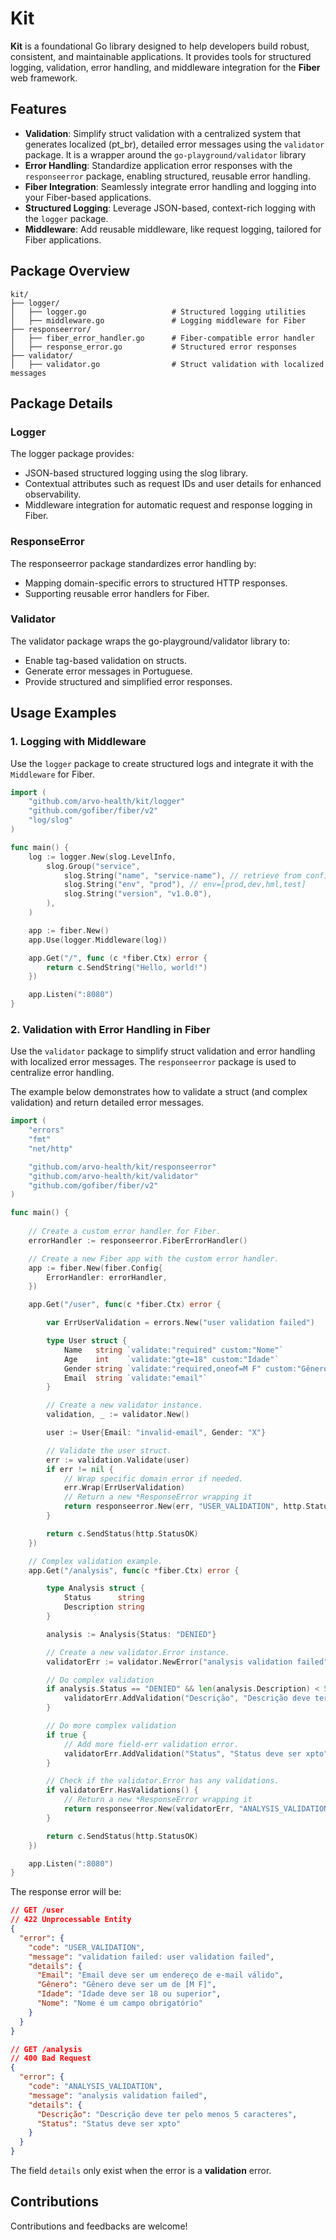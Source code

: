 # Kit

**Kit** is a foundational Go library designed to help developers build robust, consistent, and maintainable
applications. It provides tools for structured logging, validation, error handling, and middleware 
integration for the **Fiber** web framework.

## Features

- **Validation**: Simplify struct validation with a centralized system that generates localized (pt_br), 
detailed error messages using the `validator` package. It is a wrapper around the `go-playground/validator` library
- **Error Handling**: Standardize application error responses with the `responseerror` package, enabling structured, reusable error handling.
- **Fiber Integration**: Seamlessly integrate error handling and logging into your Fiber-based applications.
- **Structured Logging**: Leverage JSON-based, context-rich logging with the `logger` package.
- **Middleware**: Add reusable middleware, like request logging, tailored for Fiber applications.

## Package Overview

```plaintext
kit/
├── logger/
│   ├── logger.go                   # Structured logging utilities
│   ├── middleware.go               # Logging middleware for Fiber
├── responseerror/
│   ├── fiber_error_handler.go      # Fiber-compatible error handler
│   ├── response_error.go           # Structured error responses
├── validator/
│   ├── validator.go                # Struct validation with localized messages
```

## Package Details

### Logger

The logger package provides:

- JSON-based structured logging using the slog library.
- Contextual attributes such as request IDs and user details for enhanced observability.
- Middleware integration for automatic request and response logging in Fiber.

### ResponseError

The responseerror package standardizes error handling by:

- Mapping domain-specific errors to structured HTTP responses.
- Supporting reusable error handlers for Fiber.

### Validator

The validator package wraps the go-playground/validator library to:

- Enable tag-based validation on structs.
- Generate error messages in Portuguese.
- Provide structured and simplified error responses.

## Usage Examples

### 1. Logging with Middleware

Use the `logger` package to create structured logs and integrate it with the `Middleware` for Fiber.

```go
import (
    "github.com/arvo-health/kit/logger"
    "github.com/gofiber/fiber/v2"
    "log/slog"
)

func main() {
    log := logger.New(slog.LevelInfo,
        slog.Group("service",
            slog.String("name", "service-name"), // retrieve from config
            slog.String("env", "prod"), // env=[prod,dev,hml,test]
            slog.String("version", "v1.0.0"),
        ),
    )

    app := fiber.New()
    app.Use(logger.Middleware(log))

    app.Get("/", func (c *fiber.Ctx) error {
        return c.SendString("Hello, world!")
    })

    app.Listen(":8080")
}
```

### 2. Validation with Error Handling in Fiber

Use the `validator` package to simplify struct validation and error handling with localized error messages. 
The `responseerror` package is used to centralize error handling.

The example below demonstrates how to validate a struct (and complex validation) and return detailed error messages.

```go
import (
    "errors"
    "fmt"
    "net/http"

    "github.com/arvo-health/kit/responseerror"
    "github.com/arvo-health/kit/validator"
    "github.com/gofiber/fiber/v2"
)

func main() {
	
    // Create a custom error handler for Fiber.
    errorHandler := responseerror.FiberErrorHandler()

    // Create a new Fiber app with the custom error handler.
    app := fiber.New(fiber.Config{
        ErrorHandler: errorHandler,
    })

    app.Get("/user", func(c *fiber.Ctx) error {

        var ErrUserValidation = errors.New("user validation failed")

        type User struct {
            Name   string `validate:"required" custom:"Nome"`
            Age    int    `validate:"gte=18" custom:"Idade"`
            Gender string `validate:"required,oneof=M F" custom:"Gênero"`
            Email  string `validate:"email"`
        }

        // Create a new validator instance.
        validation, _ := validator.New()

        user := User{Email: "invalid-email", Gender: "X"}

        // Validate the user struct.
        err := validation.Validate(user)
        if err != nil {
            // Wrap specific domain error if needed.
			err.Wrap(ErrUserValidation)
            // Return a new *ResponseError wrapping it
            return responseerror.New(err, "USER_VALIDATION", http.StatusUnprocessableEntity)
        }

        return c.SendStatus(http.StatusOK)
    })

    // Complex validation example.
    app.Get("/analysis", func(c *fiber.Ctx) error {

        type Analysis struct {
            Status      string
            Description string
        }

        analysis := Analysis{Status: "DENIED"}

        // Create a new validator.Error instance.
        validatorErr := validator.NewError("analysis validation failed")

        // Do complex validation
        if analysis.Status == "DENIED" && len(analysis.Description) < 5 {
            validatorErr.AddValidation("Descrição", "Descrição deve ter pelo menos 5 caracteres")
        }

        // Do more complex validation
        if true {
            // Add more field-err validation error.
            validatorErr.AddValidation("Status", "Status deve ser xpto")
        }

        // Check if the validator.Error has any validations.
        if validatorErr.HasValidations() {
            // Return a new *ResponseError wrapping it
            return responseerror.New(validatorErr, "ANALYSIS_VALIDATION", http.StatusBadRequest)
        }

        return c.SendStatus(http.StatusOK)
    })

    app.Listen(":8080")
}

```

The response error will be:

```json
// GET /user
// 422 Unprocessable Entity
{
  "error": {
    "code": "USER_VALIDATION",
    "message": "validation failed: user validation failed",
    "details": {
      "Email": "Email deve ser um endereço de e-mail válido",
      "Gênero": "Gênero deve ser um de [M F]",
      "Idade": "Idade deve ser 18 ou superior",
      "Nome": "Nome é um campo obrigatório"
    }
  }
}
```

```json
// GET /analysis
// 400 Bad Request
{
  "error": {
    "code": "ANALYSIS_VALIDATION",
    "message": "analysis validation failed",
    "details": {
      "Descrição": "Descrição deve ter pelo menos 5 caracteres",
      "Status": "Status deve ser xpto"
    }
  }
}
```

The field `details` only exist when the error is a **validation** error.

## Contributions

Contributions and feedbacks are welcome!
